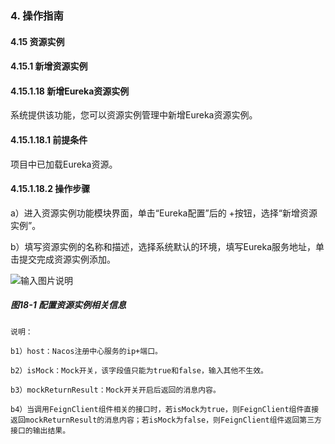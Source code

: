 ### 4. 操作指南

#### 4.15 资源实例

#### 4.15.1 新增资源实例

#### 4.15.1.18 新增Eureka资源实例

系统提供该功能，您可以资源实例管理中新增Eureka资源实例。

#### 4.15.1.18.1 前提条件

项目中已加载Eureka资源。

#### 4.15.1.18.2 操作步骤

a）进入资源实例功能模块界面，单击“Eureka配置”后的 +按钮，选择“新增资源实例”。

b）填写资源实例的名称和描述，选择系统默认的环境，填写Eureka服务地址，单击提交完成资源实例添加。

![输入图片说明](../../../../../images/SoFlu%EF%BC%88%E5%90%8E%E7%AB%AF%EF%BC%89%E5%BC%80%E5%8F%91%E5%B9%B3%E5%8F%B0/1.%20%E6%9C%80%E6%96%B0%E7%89%88%E6%9C%AC%20-%20%E6%9B%B4%E6%96%B0%E6%97%A5%E6%9C%9F%20-%202022.10.08/4.%20%E6%93%8D%E4%BD%9C%E6%8C%87%E5%8D%97/15.%20%E8%B5%84%E6%BA%90%E5%AE%9E%E4%BE%8B/1.%20%E6%96%B0%E5%A2%9E%E8%B5%84%E6%BA%90%E5%AE%9E%E4%BE%8B/18-1.png)

##### 图18-1 配置资源实例相关信息

```
说明：

b1）host：Nacos注册中心服务的ip+端口。

b2）isMock：Mock开关，该字段值只能为true和false，输入其他不生效。

b3）mockReturnResult：Mock开关开启后返回的消息内容。

b4）当调用FeignClient组件相关的接口时，若isMock为true，则FeignClient组件直接返回mockReturnResult的消息内容；若isMock为false，则FeignClient组件返回第三方接口的输出结果。
```
